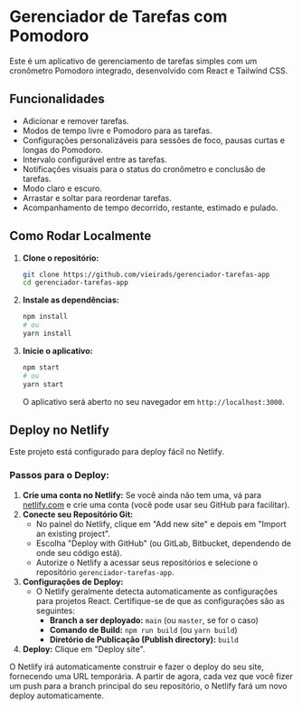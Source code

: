 # Gerenciador de Tarefas com Pomodoro

Este é um aplicativo de gerenciamento de tarefas simples com um cronômetro Pomodoro integrado, desenvolvido com React e Tailwind CSS.

## Funcionalidades

- Adicionar e remover tarefas.
- Modos de tempo livre e Pomodoro para as tarefas.
- Configurações personalizáveis para sessões de foco, pausas curtas e longas do Pomodoro.
- Intervalo configurável entre as tarefas.
- Notificações visuais para o status do cronômetro e conclusão de tarefas.
- Modo claro e escuro.
- Arrastar e soltar para reordenar tarefas.
- Acompanhamento de tempo decorrido, restante, estimado e pulado.

## Como Rodar Localmente

1.  **Clone o repositório:**
    ```bash
    git clone https://github.com/vieirads/gerenciador-tarefas-app
    cd gerenciador-tarefas-app
    ```
2.  **Instale as dependências:**
    ```bash
    npm install
    # ou
    yarn install
    ```
3.  **Inicie o aplicativo:**
    ```bash
    npm start
    # ou
    yarn start
    ```
    O aplicativo será aberto no seu navegador em `http://localhost:3000`.

## Deploy no Netlify

Este projeto está configurado para deploy fácil no Netlify.

### Passos para o Deploy:

1.  **Crie uma conta no Netlify:** Se você ainda não tem uma, vá para [netlify.com](https://www.netlify.com/) e crie uma conta (você pode usar seu GitHub para facilitar).
2.  **Conecte seu Repositório Git:**
    - No painel do Netlify, clique em "Add new site" e depois em "Import an existing project".
    - Escolha "Deploy with GitHub" (ou GitLab, Bitbucket, dependendo de onde seu código está).
    - Autorize o Netlify a acessar seus repositórios e selecione o repositório `gerenciador-tarefas-app`.
3.  **Configurações de Deploy:**
    - O Netlify geralmente detecta automaticamente as configurações para projetos React. Certifique-se de que as configurações são as seguintes:
      - **Branch a ser deployado:** `main` (ou `master`, se for o caso)
      - **Comando de Build:** `npm run build` (ou `yarn build`)
      - **Diretório de Publicação (Publish directory):** `build`
4.  **Deploy:** Clique em "Deploy site".

O Netlify irá automaticamente construir e fazer o deploy do seu site, fornecendo uma URL temporária. A partir de agora, cada vez que você fizer um push para a branch principal do seu repositório, o Netlify fará um novo deploy automaticamente.
